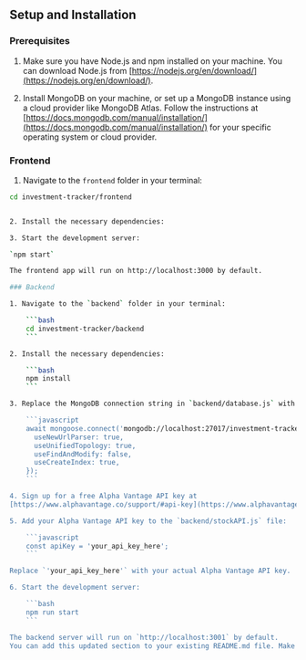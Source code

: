 ## Setup and Installation

### Prerequisites

1. Make sure you have Node.js and npm installed on your machine. You can download Node.js from 
[https://nodejs.org/en/download/](https://nodejs.org/en/download/).

2. Install MongoDB on your machine, or set up a MongoDB instance using a cloud provider like MongoDB Atlas. Follow the 
instructions at [https://docs.mongodb.com/manual/installation/](https://docs.mongodb.com/manual/installation/) for your 
specific operating system or cloud provider.

### Frontend

1. Navigate to the `frontend` folder in your terminal:

```bash
cd investment-tracker/frontend


2. Install the necessary dependencies:

3. Start the development server:

`npm start`

The frontend app will run on http://localhost:3000 by default.

### Backend

1. Navigate to the `backend` folder in your terminal:

    ```bash
    cd investment-tracker/backend
    ```

2. Install the necessary dependencies:

    ```bash
    npm install
    ```

3. Replace the MongoDB connection string in `backend/database.js` with your MongoDB instance's connection string:

    ```javascript
    await mongoose.connect('mongodb://localhost:27017/investment-tracker', {
      useNewUrlParser: true,
      useUnifiedTopology: true,
      useFindAndModify: false,
      useCreateIndex: true,
    });
    ```

4. Sign up for a free Alpha Vantage API key at 
[https://www.alphavantage.co/support/#api-key](https://www.alphavantage.co/support/#api-key)

5. Add your Alpha Vantage API key to the `backend/stockAPI.js` file:

    ```javascript
    const apiKey = 'your_api_key_here';
    ```

Replace `'your_api_key_here'` with your actual Alpha Vantage API key.

6. Start the development server:

    ```bash
    npm run start
    ```

The backend server will run on `http://localhost:3001` by default.
You can add this updated section to your existing README.md file. Make sure to adjust any paths, URL
